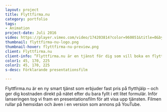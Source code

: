 ```yaml
---
layout: project
title: Flyttfirma.nu 
category: portfolio
tags:
- Animation
project-date: Juli 2016
video: https://player.vimeo.com/video/174203814?color=960051&title=0&byline=0&portrait=0
thumbnail: flyttfirma-nu-logo.png
thumbnail-hover: flyttfirma-nu-preview.png
client: Flyttfirma.nu
client-info: ”Flyttfirma.nu är en tjänst för dig som vill boka en flyttfirma till ett fast pris med rutavdrag.”
color1: 45, 170, 225
color2: 45, 170, 225
s-desc: Förklarande presentationsfilm

---
```

Flyttfirma.nu är en ny smart tjänst som erbjuder fast pris på flytthjälp – och ger dig kostnaden direkt på nätet efter du bara fyllt i ett litet formulär.
Inför lanseringen tog vi fram en presentationsfilm för att visa upp tjänsten. Filmen rullar på hemsidan och även i en version som annons på YouTube.